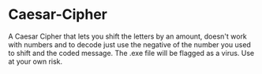 # Caesar-Cipher
A Caesar Cipher that lets you shift the letters by an amount, doesn't work with numbers and to decode just use the negative of the number you used to shift and the coded message.
The .exe file will be flagged as a virus. Use at your own risk.
